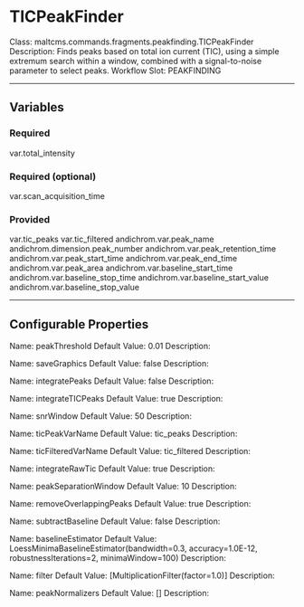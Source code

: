 <h1>TICPeakFinder</h1>
Class: maltcms.commands.fragments.peakfinding.TICPeakFinder
Description: Finds peaks based on total ion current (TIC), using a simple extremum search within a window, combined with a signal-to-noise parameter to select peaks.
Workflow Slot: PEAKFINDING

---

<h2>Variables</h2>
<h3>Required</h3>
	var.total_intensity

<h3>Required (optional)</h3>
	var.scan_acquisition_time

<h3>Provided</h3>
	var.tic_peaks
	var.tic_filtered
	andichrom.var.peak_name
	andichrom.dimension.peak_number
	andichrom.var.peak_retention_time
	andichrom.var.peak_start_time
	andichrom.var.peak_end_time
	andichrom.var.peak_area
	andichrom.var.baseline_start_time
	andichrom.var.baseline_stop_time
	andichrom.var.baseline_start_value
	andichrom.var.baseline_stop_value


---

<h2>Configurable Properties</h2>
Name: peakThreshold
Default Value: 0.01
Description: 

Name: saveGraphics
Default Value: false
Description: 

Name: integratePeaks
Default Value: false
Description: 

Name: integrateTICPeaks
Default Value: true
Description: 

Name: snrWindow
Default Value: 50
Description: 

Name: ticPeakVarName
Default Value: tic_peaks
Description: 

Name: ticFilteredVarName
Default Value: tic_filtered
Description: 

Name: integrateRawTic
Default Value: true
Description: 

Name: peakSeparationWindow
Default Value: 10
Description: 

Name: removeOverlappingPeaks
Default Value: true
Description: 

Name: subtractBaseline
Default Value: false
Description: 

Name: baselineEstimator
Default Value: LoessMinimaBaselineEstimator(bandwidth=0.3, accuracy=1.0E-12, robustnessIterations=2, minimaWindow=100)
Description: 

Name: filter
Default Value: [MultiplicationFilter(factor=1.0)]
Description: 

Name: peakNormalizers
Default Value: []
Description: 


